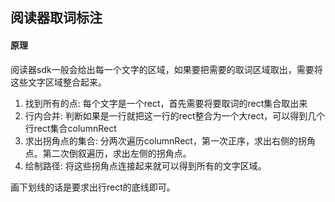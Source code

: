 ## 阅读器取词标注
#### 原理
阅读器sdk一般会给出每一个文字的区域，如果要把需要的取词区域取出，需要将这些文字区域整合起来。

1. 找到所有的点: 每个文字是一个rect，首先需要将要取词的rect集合取出来
2. 行内合并: 判断如果是一行就把这一行的rect整合为一个大rect，可以得到几个行rect集合columnRect
3. 求出拐角点的集合: 分两次遍历columnRect，第一次正序，求出右侧的拐角点。第二次倒叙遍历，求出左侧的拐角点。
4. 绘制路径: 将这些拐角点连接起来就可以得到所有的文字区域。


画下划线的话是要求出行rect的底线即可。